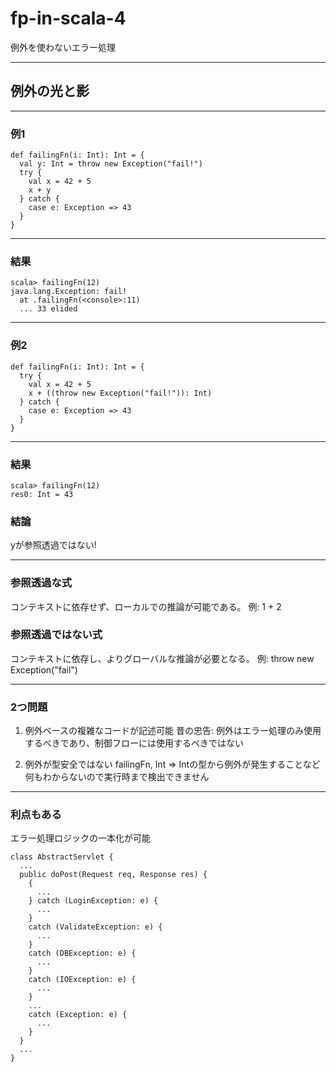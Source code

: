# fp-in-scala-4

例外を使わないエラー処理

---

## 例外の光と影

---

### 例1

```
def failingFn(i: Int): Int = {
  val y: Int = throw new Exception("fail!")
  try {
    val x = 42 + 5
    x + y
  } catch { 
    case e: Exception => 43 
  }
}
```

---

### 結果

```
scala> failingFn(12)
java.lang.Exception: fail!
  at .failingFn(<console>:11)
  ... 33 elided

```

---

### 例2

```
def failingFn(i: Int): Int = {
  try {
    val x = 42 + 5
    x + ((throw new Exception("fail!")): Int)
  } catch {
    case e: Exception => 43
  }
}
```

---

### 結果

```
scala> failingFn(12)
res0: Int = 43
```

### 結論

yが参照透過ではない!

---

### 参照透過な式

コンテキストに依存せず、ローカルでの推論が可能である。
例: 1 + 2

### 参照透過ではない式

コンテキストに依存し、よりグローバルな推論が必要となる。
例: throw new Exception("fail")

---

### 2つ問題

1. 例外ベースの複雑なコードが記述可能
昔の忠告: 例外はエラー処理のみ使用するべきであり、制御フローには使用するべきではない

2. 例外が型安全ではない
failingFn, Int => Intの型から例外が発生することなど何もわからないので実行時まで検出できません

---

### 利点もある

エラー処理ロジックの一本化が可能

```
class AbstractServlet {
  ...
  public doPost(Request req, Response res) {
    {
      ...
    } catch (LoginException: e) {
      ...
    }
    catch (ValidateException: e) {
      ...
    }
    catch (DBException: e) {
      ...
    }
    catch (IOException: e) {
      ...
    }
    ...
    catch (Exception: e) {
      ...
    }
  }
  ...
}

```


